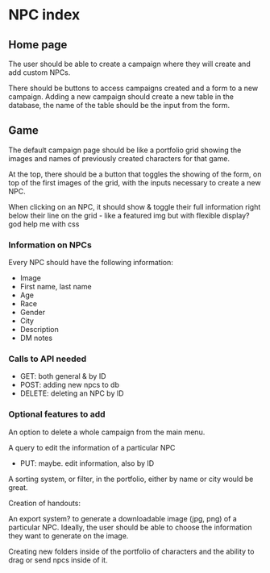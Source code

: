 # NPC index

## Home page

The user should be able to create a campaign where they will create and add custom NPCs.

There should be buttons to access campaigns created and a form to a new campaign.
Adding a new campaign should create a new table in the database, the name of the table should be the input from the form.

## Game

The default campaign page should be like a portfolio grid showing the images and names of previously created characters for that game.

At the top, there should be a button that toggles the showing of the form, on top of the first images of the grid, with the inputs necessary to create a new NPC.

When clicking on an NPC, it should show & toggle their full information right below their line on the grid - like a featured img but with flexible display? god help me with css

### Information on NPCs

Every NPC should have the following information:

- Image
- First name, last name
- Age
- Race
- Gender
- City
- Description
- DM notes

### Calls to API needed

- GET: both general & by ID
- POST: adding new npcs to db
- DELETE: deleting an NPC by ID

### Optional features to add

An option to delete a whole campaign from the main menu.

A query to edit the information of a particular NPC

- PUT: maybe. edit information, also by ID

A sorting system, or filter, in the portfolio, either by name or city would be great.

Creation of handouts:

An export system? to generate a downloadable image (jpg, png) of a particular NPC. Ideally, the user should be able to choose the information they want to generate on the image.

Creating new folders inside of the portfolio of characters and the ability to drag or send npcs inside of it.